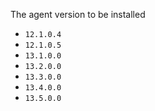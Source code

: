 The agent version to be installed

- `12.1.0.4`
- `12.1.0.5`
- `13.1.0.0`
- `13.2.0.0`
- `13.3.0.0`
- `13.4.0.0`
- `13.5.0.0`
